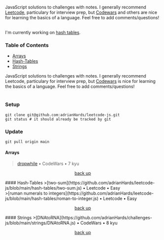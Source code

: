 <div hidden id="top"></div>

JavaScript solutions to challenges with notes. I generally recommend [Leetcode](https://leetcode.com/), particulary for interview prep, but [Codewars](https://www.codewars.com/) and others are nice for learning the basics of a language. Feel free to add comments/questions! <br> <br>

I'm currently working on [hash tables](https://leetcode.com/tag/hash-table/).

### Table of Contents

* [Arrays](#arrays)
* [Hash-Tables](#hash-tables)
* [Strings](#strings)

JavaScript solutions to challenges with notes. I generally recommend Leetcode, particulary for interview prep, but [Codewars](https://www.codewars.com/) is nice for learning the basics of a language. Feel free to add comments/questions! <br> <br>


### Setup

```
git clone git@github.com:adrianHards/leetcode-js.git
git status # it should already be tracked by git
```

### Update

```
git pull origin main
```

#### Arrays
>[dropwhile](https://github.com/adrianHards/challenges-js/blob/main/arrays/dropwhile.js) • CodeWars • 7 kyu
<p align="center"><a href="#top">back up</a></p>
#### Hash-Tables
>[two-sum](https://github.com/adrianHards/leetcode-js/blob/main/hash-tables/two-sum.js) • Leetcode • Easy <br>
>[ruman numerals to integers](https://github.com/adrianHards/leetcode-js/blob/main/hash-tables/roman-to-integer.js) • Leetcode • Easy
<p align="center"><a href="#top">back up</a></p>
#### Strings
>[DNAtoRNA](https://github.com/adrianHards/challenges-js/blob/main/strings/DNAtoRNA.js) • CodeWars • 8 kyu
<p align="center"><a href="#top">back up</a></p>
